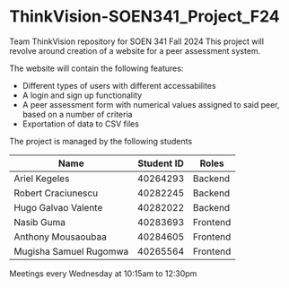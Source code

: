 # ThinkVision-SOEN341_Project_F24
Team ThinkVision repository for SOEN 341 Fall 2024
This project will revolve around creation of a website for a peer assessment system.

The website will contain the following features:
- Different types of users with different accessabilites
- A login and sign up functionality
- A peer assessment form with numerical values assigned to said peer, based on a number of criteria
- Exportation of data to CSV files

 The project is managed by the following students

|             Name           |    Student ID    |       Roles      |
|----------------------------|------------------|------------------|
|       Ariel Kegeles        |     40264293     |      Backend     |
|     Robert Craciunescu     |     40282245     |      Backend     |
|     Hugo Galvao Valente    |     40282022     |      Backend     |
|        Nasib Guma          |     40283693     |      Frontend    |
|     Anthony Mousaoubaa     |     40284605     |      Frontend    |
|   Mugisha Samuel Rugomwa   |     40265564     |      Frontend    |

Meetings every Wednesday at 10:15am to 12:30pm

